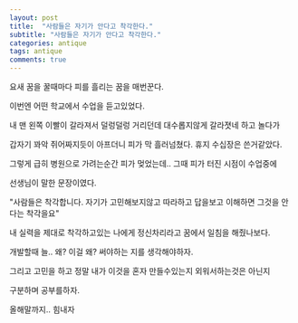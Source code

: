 ```yaml
---
layout: post
title:  "사람들은 자기가 안다고 착각한다."
subtitle: "사람들은 자기가 안다고 착각한다."
categories: antique
tags: antique
comments: true
---
```


요새 꿈을 꿀때마다 피를 흘리는 꿈을 매번꾼다.

이번엔 어떤 학교에서 수업을 듣고있었다.

내 맨 왼쪽 이빨이 갈라져서 덜렁덜렁 거리던데 대수롭지않게 갈라졋네 하고 놀다가

갑자기 꽈악 쥐어짜지듯이 아프더니 피가 막 흘러넘쳤다. 휴지 수십장은 쓴거같았다.

그렇게 급히 병원으로 가려는순간 피가 멎었는데.. 그때 피가 터진 시점이 수업중에

선생님이 말한 문장이였다.

"사람들은 착각합니다. 자기가 고민해보지않고 따라하고 답을보고 이해하면 그것을 안다는 착각을요"

내 실력을 제대로 착각하고있는 나에게 정신차리라고 꿈에서 일침을 해줬나보다.

개발할때 늘.. 왜? 이걸 왜? 써야하는 지를 생각해야하자.

그리고 고민을 하고 정말 내가 이것을 혼자 만들수있는지 외워서하는것은 아닌지

구분하며 공부를하자.

올해말까지.. 힘내자